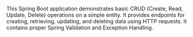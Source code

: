 This Spring Boot application demonstrates basic CRUD (Create, Read, Update, Delete) operations on a simple entity.
It provides endpoints for creating, retrieving, updating, and deleting data using HTTP requests.
It contains proper Spring Validation and Exception Handling.
